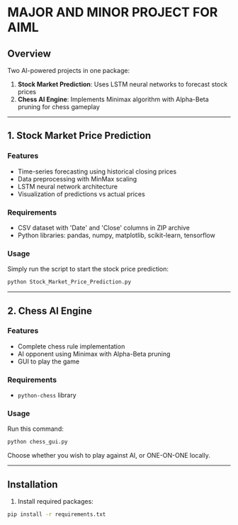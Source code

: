 # MAJOR AND MINOR PROJECT FOR AIML
## Overview
Two AI-powered projects in one package:
1. **Stock Market Prediction**: Uses LSTM neural networks to forecast stock prices
2. **Chess AI Engine**: Implements Minimax algorithm with Alpha-Beta pruning for chess gameplay

---

## 1. Stock Market Price Prediction

### Features
- Time-series forecasting using historical closing prices
- Data preprocessing with MinMax scaling
- LSTM neural network architecture
- Visualization of predictions vs actual prices

### Requirements
- CSV dataset with 'Date' and 'Close' columns in ZIP archive
- Python libraries: pandas, numpy, matplotlib, scikit-learn, tensorflow

### Usage

Simply run the script to start the stock price prediction:

```bash
python Stock_Market_Price_Prediction.py
```


---

## 2. Chess AI Engine

### Features
- Complete chess rule implementation
- AI opponent using Minimax with Alpha-Beta pruning
- GUI to play the game

### Requirements
- `python-chess` library

### Usage
Run this command:
```bash
python chess_gui.py
```
Choose whether you wish to play against AI, or ONE-ON-ONE locally.

---

## Installation
1. Install required packages:
```bash
pip install -r requirements.txt
